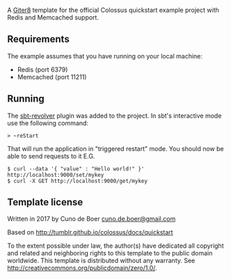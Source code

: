 A [Giter8][g8] template for the official Colossus quickstart example project with Redis and Memcached support.

Requirements
-
The example assumes that you have running on your local machine:
- Redis (port 6379)
- Memcached (port 11211)

Running
-
The [sbt-revolver](https://github.com/spray/sbt-revolver)  plugin was added to the project. In sbt's interactive mode use the following command:

	> ~reStart
That will run the application in "triggered restart" mode. You should now be able to send requests to it E.G.

	$ curl --data '{ "value" : "Hello world!" }' http://localhost:9000/set/mykey
	$ curl -X GET http://localhost:9000/get/mykey

Template license
-
Written in 2017 by Cuno de Boer cuno.de.boer@gmail.com

Based on http://tumblr.github.io/colossus/docs/quickstart

To the extent possible under law, the author(s) have dedicated all copyright and related
and neighboring rights to this template to the public domain worldwide.
This template is distributed without any warranty. See <http://creativecommons.org/publicdomain/zero/1.0/>.

[g8]: http://www.foundweekends.org/giter8/
